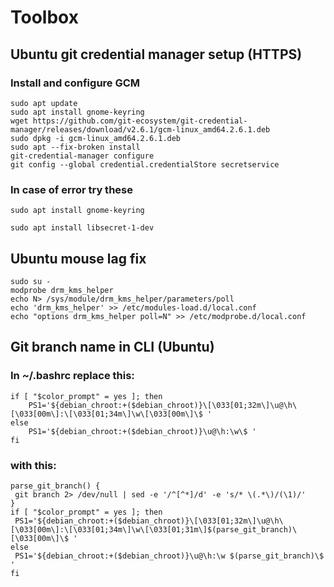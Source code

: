 # Toolbox
## Ubuntu git credential manager setup (HTTPS)
### Install and configure GCM
```
sudo apt update
sudo apt install gnome-keyring
wget https://github.com/git-ecosystem/git-credential-manager/releases/download/v2.6.1/gcm-linux_amd64.2.6.1.deb
sudo dpkg -i gcm-linux_amd64.2.6.1.deb
sudo apt --fix-broken install
git-credential-manager configure
git config --global credential.credentialStore secretservice
```
### In case of error try these
```
sudo apt install gnome-keyring
```
```
sudo apt install libsecret-1-dev
```

## Ubuntu mouse lag fix
```
sudo su -
modprobe drm_kms_helper
echo N> /sys/module/drm_kms_helper/parameters/poll
echo 'drm_kms_helper' >> /etc/modules-load.d/local.conf
echo "options drm_kms_helper poll=N" >> /etc/modprobe.d/local.conf
```

## Git branch name in CLI (Ubuntu)
### In ~/.bashrc replace this:
```
if [ "$color_prompt" = yes ]; then
    PS1='${debian_chroot:+($debian_chroot)}\[\033[01;32m\]\u@\h\[\033[00m\]:\[\033[01;34m\]\w\[\033[00m\]\$ '
else
    PS1='${debian_chroot:+($debian_chroot)}\u@\h:\w\$ '
fi
```
### with this:
```
parse_git_branch() {
 git branch 2> /dev/null | sed -e '/^[^*]/d' -e 's/* \(.*\)/(\1)/'
}
if [ "$color_prompt" = yes ]; then
 PS1='${debian_chroot:+($debian_chroot)}\[\033[01;32m\]\u@\h\[\033[00m\]:\[\033[01;34m\]\w\[\033[01;31m\]$(parse_git_branch)\[\033[00m\]\$ '
else
 PS1='${debian_chroot:+($debian_chroot)}\u@\h:\w $(parse_git_branch)\$ '
fi
```